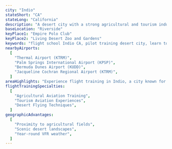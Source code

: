 ```yaml
---
city: "Indio"
stateShort: "CA"
stateLong: "California"
description: "A desert city with a strong agricultural and tourism industry."
baseLocation: "Riverside"
keyPlace1: "Empire Polo Club"
keyPlace2: "Living Desert Zoo and Gardens"
keywords: "flight school Indio CA, pilot training desert city, learn to fly Indio, agricultural aviation training California, Indio flight training, NextGen Flight Academy Indio, tourism aviation training, Empire Polo Club aerial tours, desert flying lessons, high temperature operations training"
nearbyAirports:
  [
    "Thermal Airport (KTRM)",
    "Palm Springs International Airport (KPSP)",
    "Bermuda Dunes Airport (KUDD)",
    "Jacqueline Cochran Regional Airport (KTRM)",
  ]
areaHighlights: "Experience flight training in Indio, a city known for its agricultural and tourism industries, with access to unique desert flying conditions."
flightTrainingSpecialties:
  [
    "Agricultural Aviation Training",
    "Tourism Aviation Experiences",
    "Desert Flying Techniques",
  ]
geographicAdvantages:
  [
    "Proximity to agricultural fields",
    "Scenic desert landscapes",
    "Year-round VFR weather",
  ]
---
```

